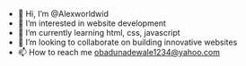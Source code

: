 - 👋 Hi, I’m @Alexworldwid
- 👀 I’m interested in website development
- 🌱 I’m currently learning html, css, javascript
- 💞️ I’m looking to collaborate on building innovative websites
- 📫 How to reach me obadunadewale1234@yahoo.com

<!---
Alexworldwid/Alexworldwid is a ✨ special ✨ repository because its `README.md` (this file) appears on your GitHub profile.
You can click the Preview link to take a look at your changes.
--->

